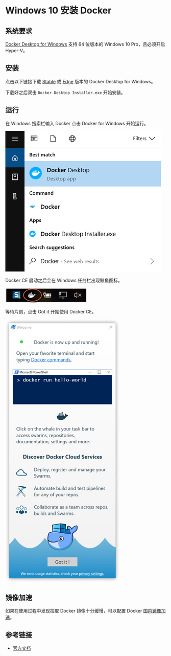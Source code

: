 # Windows 10 安装 Docker

## 系统要求

[Docker Desktop for Windows](https://docs.docker.com/docker-for-windows/install/) 支持 64 位版本的 Windows 10 Pro，且必须开启 Hyper-V。

## 安装

点击以下链接下载 [Stable](https://download.docker.com/win/stable/Docker%20Desktop%20Installer.exe) 或 [Edge](https://download.docker.com/win/edge/Docker%20Desktop%20Installer.exe) 版本的 Docker Desktop for Windows。

下载好之后双击 `Docker Desktop Installer.exe` 开始安装。

## 运行

在 Windows 搜索栏输入 Docker 点击 Docker for Windows 开始运行。

![](/docker/install-win-docker-app-search.png)

Docker CE 启动之后会在 Windows 任务栏出现鲸鱼图标。

![](/docker/install-win-taskbar-circle.png)

等待片刻，点击 Got it 开始使用 Docker CE。

![](/docker/install-win-success-popup-cloud.png)

## 镜像加速

如果在使用过程中发现拉取 Docker 镜像十分缓慢，可以配置 Docker [国内镜像加速](/docker/install/mirror.md)。

## 参考链接

* [官方文档](https://docs.docker.com/docker-for-windows/install/)
